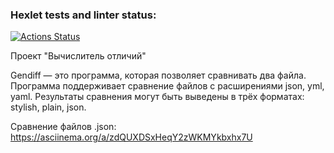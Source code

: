 ### Hexlet tests and linter status:
[![Actions Status](https://github.com/Olivia-Shch/frontend-project-46/actions/workflows/hexlet-check.yml/badge.svg)](https://github.com/Olivia-Shch/frontend-project-46/actions)

Проект "Вычислитель отличий"

Gendiff — это программа, которая позволяет сравнивать два файла. Программа поддерживает сравнение файлов с расширениями json, yml, yaml. Результаты сравнения могут быть выведены в трёх форматах: stylish, plain, json.


Сравнение файлов .json:
https://asciinema.org/a/zdQUXDSxHeqY2zWKMYkbxhx7U